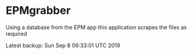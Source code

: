 # EPMgrabber
Using a database from the EPM app this application scrapes the files as required


Latest backup: Sun Sep 8 06:33:01 UTC 2019
